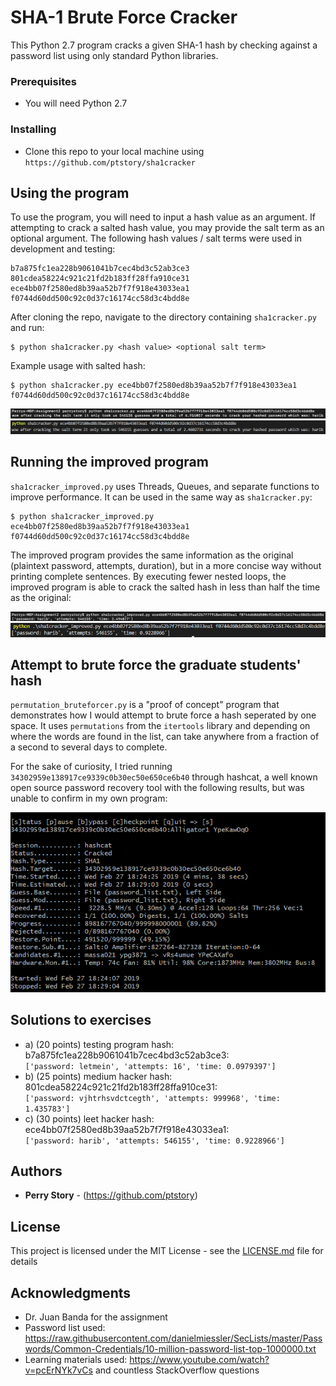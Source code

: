 # SHA-1 Brute Force Cracker

This Python 2.7 program cracks a given SHA-1 hash by checking against a password list using only standard Python libraries.

### Prerequisites

- You will need Python 2.7

### Installing

- Clone this repo to your local machine using `https://github.com/ptstory/sha1cracker`

## Using the program

To use the program, you will need to input a hash value as an argument. If attempting to crack a salted hash value, you may provide the salt term as an optional argument. The following hash values / salt terms were used in development and testing:

```
b7a875fc1ea228b9061041b7cec4bd3c52ab3ce3
801cdea58224c921c21fd2b183ff28ffa910ce31
ece4bb07f2580ed8b39aa52b7f7f918e43033ea1 f0744d60dd500c92c0d37c16174cc58d3c4bdd8e
```

After cloning the repo, navigate to the directory containing `sha1cracker.py` and run:

```shell
$ python sha1cracker.py <hash value> <optional salt term>
```

Example usage with salted hash:

```shell
$ python sha1cracker.py ece4bb07f2580ed8b39aa52b7f7f918e43033ea1 f0744d60dd500c92c0d37c16174cc58d3c4bdd8e
```

![Image of original program output (laptop)](/original_laptop.png?raw=true)
![Image of original program output (desktop)](/original_desktop.png?raw=true)


## Running the improved program

`sha1cracker_improved.py` uses Threads, Queues, and separate functions to improve performance. It can be used in the same way as `sha1cracker.py`:

```shell
$ python sha1cracker_improved.py ece4bb07f2580ed8b39aa52b7f7f918e43033ea1 f0744d60dd500c92c0d37c16174cc58d3c4bdd8e
```

The improved program provides the same information as the original (plaintext password, attempts, duration), but in a more concise way without printing complete sentences. By executing fewer nested loops, the improved program is able to crack the salted hash in less than half the time as the original:

![Image of improved program output (laptop)](/improved_laptop.png?raw=true)
![Image of original program output (desktop)](/improved_desktop.png?raw=true)

## Attempt to brute force the graduate students' hash

`permutation_bruteforcer.py` is a "proof of concept" program that demonstrates how I would attempt to brute force a hash seperated by one space.
It uses `permutations` from the `itertools` library and depending on where the words are found in the list, can take anywhere from a fraction of a second to several days to complete.

For the sake of curiosity, I tried running `34302959e138917ce9339c0b30ec50e650ce6b40` through hashcat, a well known open source password recovery tool with the following results, but was unable to confirm in my own program:

![Image of hashcat output](/hashcat2.png?raw=true)



## Solutions to exercises

- a) (20 points) testing program hash: b7a875fc1ea228b9061041b7cec4bd3c52ab3ce3:\
    `['password: letmein', 'attempts: 16', 'time: 0.0979397']`
- b) (25 points) medium hacker hash: 801cdea58224c921c21fd2b183ff28ffa910ce31:\
    `['password: vjhtrhsvdctcegth', 'attempts: 999968', 'time: 1.435783']`
- c) (30 points) leet hacker hash: ece4bb07f2580ed8b39aa52b7f7f918e43033ea1:\
    `['password: harib', 'attempts: 546155', 'time: 0.9228966']`


## Authors

* **Perry Story** - (https://github.com/ptstory)

## License

This project is licensed under the MIT License - see the [LICENSE.md](LICENSE.md) file for details

## Acknowledgments

* Dr. Juan Banda for the assignment
* Password list used: https://raw.githubusercontent.com/danielmiessler/SecLists/master/Passwords/Common-Credentials/10-million-password-list-top-1000000.txt
* Learning materials used: https://www.youtube.com/watch?v=pcErNYk7vCs and countless StackOverflow questions
